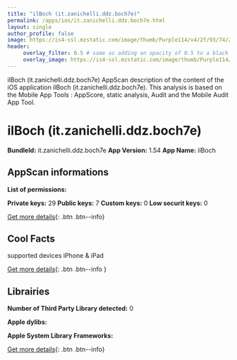 ```yaml
---
title: "ilBoch (it.zanichelli.ddz.boch7e)"
permalink: /apps/ios/it.zanichelli.ddz.boch7e.html
layout: single
author_profile: false
image: https://is4-ssl.mzstatic.com/image/thumb/Purple114/v4/2f/93/74/2f937450-3bf2-d998-812b-32cf56577081/AppIcon-1x_U007emarketing-0-7-85-220.png/512x512bb.jpg
header: 
     overlay_filter: 0.5 # same as adding an opacity of 0.5 to a black background
     overlay_image: https://is4-ssl.mzstatic.com/image/thumb/Purple114/v4/2f/93/74/2f937450-3bf2-d998-812b-32cf56577081/AppIcon-1x_U007emarketing-0-7-85-220.png/512x512bb.jpg
---
```

ilBoch (it.zanichelli.ddz.boch7e) AppScan description of the content of the iOS application ilBoch (it.zanichelli.ddz.boch7e). This analysis is based on the Mobile App Tools : AppScore, static analysis, Audit and the Mobile Audit App Tool.

# ilBoch (it.zanichelli.ddz.boch7e)

**BundleId:** it.zanichelli.ddz.boch7e
**App Version:** 1.54
**App Name:** ilBoch


## AppScan informations 

**List of permissions:** 
  
  
**Private keys:** 29
**Public keys:** 7
**Custom keys:** 0
**Low securit keys:** 0
  
[Get more details](/pricing.html){: .btn .btn--info}

## Cool Facts

supported devices iPhone & iPad
  
[Get more details](/pricing.html){: .btn .btn--info }

## Librairies 
**Number of Third Party Library detected:** 0


**Apple dylibs:**


**Apple System Library Frameworks:**


  
[Get more details](/pricing.html){: .btn .btn--info}

